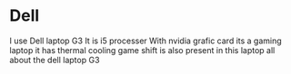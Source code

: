 # Dell
I use Dell laptop G3
It is i5 processer
With nvidia grafic card 
its a gaming laptop
it has thermal cooling 
game shift is also present in this laptop 
all about the dell laptop G3
